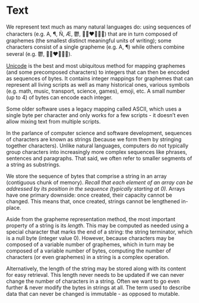 # Text
We represent text much as many natural languages do: 
using sequences of characters (e.g. A, ¶, Ñ, Æ, 鬱, 👩🏻‍❤️‍💋‍👨🏾) that are in turn composed of graphemes (the smallest distinct meaningful units of writing); 
some characters consist of a single grapheme (e.g. A, ¶) while others combine several (e.g. 鬱, 👩🏻‍❤️‍💋‍👨🏾).

[Unicode](https://www.joelonsoftware.com/articles/Unicode.html) is the best and most ubiquitous method for mapping graphemes (and some precomposed characters) to integers that can then be encoded as sequences of bytes. 
It contains integer mappings for graphemes that can represent all living scripts as well as many historical ones, 
various symbols (e.g. math, music, transport, science, games), emoji, etc. 
A small number (up to 4) of bytes can encode each integer. 

Some older software uses a legacy mapping called ASCII, which uses a single byte per character and only works for a few scripts - it doesn’t even allow mixing text from multiple scripts. 

In the parlance of computer science and software development, sequences of characters are known as strings (because we form them by stringing together characters). 
Unlike natural languages, computers do not typically group characters into increasingly more complex sequences like phrases, sentences and paragraphs. 
That said, we often refer to smaller segments of a string as substrings.

We store the sequence of bytes that comprise a string in an array (contiguous chunk of memory). 
_Recall that each element of an array can be addressed by its position in the sequence (typically starting at 0)._
Arrays have one primary downside: once created, their capacity cannot be changed. 
This means that, once created, strings cannot be lengthened in-place.

Aside from the grapheme representation method, the most important property of a string is its _length_. 
This may be computed as needed using a special character that marks the end of a string: the string terminator, which is a null byte (integer value 0). However, because characters may be composed of a variable number of graphemes, which in turn may be composed of a variable number of bytes, computing the number of characters (or even graphemes) in a string is a complex operation. 

Alternatively, the length of the string may be stored along with its content for easy retrieval. 
This length never needs to be updated if we can never change the number of characters in a string.
Often we want to go even further & never modify the bytes in strings at all. 
The term used to describe data that can never be changed is immutable - as opposed to mutable.
